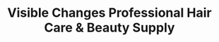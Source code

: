 ---
title: "Visible Changes Professional Hair Care & Beauty Supply"
url: /newmarket/visible-changes-professional-hair-care-and-beauty-supply/
shop: hairdresser
---